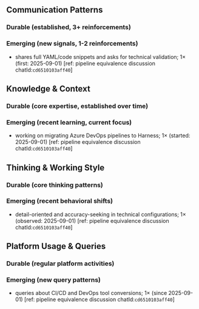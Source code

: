 ## Communication Patterns
### Durable (established, 3+ reinforcements)

### Emerging (new signals, 1-2 reinforcements)
- shares full YAML/code snippets and asks for technical validation; 1× (first: 2025-09-01) [ref: pipeline equivalence discussion chatId:`cd6510103aff40`]

## Knowledge & Context
### Durable (core expertise, established over time)

### Emerging (recent learning, current focus)
- working on migrating Azure DevOps pipelines to Harness; 1× (started: 2025-09-01) [ref: pipeline equivalence discussion chatId:`cd6510103aff40`]

## Thinking & Working Style
### Durable (core thinking patterns)

### Emerging (recent behavioral shifts)
- detail-oriented and accuracy-seeking in technical configurations; 1× (observed: 2025-09-01) [ref: pipeline equivalence discussion chatId:`cd6510103aff40`]

## Platform Usage & Queries
### Durable (regular platform activities)

### Emerging (new query patterns)
- queries about CI/CD and DevOps tool conversions; 1× (since 2025-09-01) [ref: pipeline equivalence discussion chatId:`cd6510103aff40`]